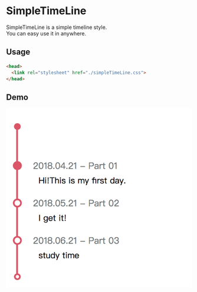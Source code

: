 # SimpleTimeLine
SimpleTimeLine is a simple timeline style.  
You can easy use it in anywhere.  

## Usage
```html
<head>
  <link rel="stylesheet" href="./simpleTimeLine.css">
</head>
```

## Demo
![Screenshot](example.png)